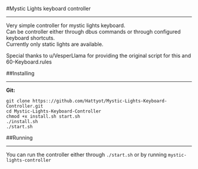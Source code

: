 #Mystic Lights keyboard controller
___
Very simple controller for mystic lights keyboard. \
Can be controller either through dbus commands or through configured keyboard shortcuts. \
Currently only static lights are available.

Special thanks to u/VesperLlama for providing the original script for this and 60-Keyboard.rules

##Installing
___
**Git:**
```
git clone https:://github.com/Hattyot/Mystic-Lights-Keyboard-Controller.git
cd Mystic-Lights-Keyboard-Controller
chmod +x install.sh start.sh
./install.sh
./start.sh
```
##Running
___
You can run the controller either through `./start.sh` or by running `mystic-lights-controller`